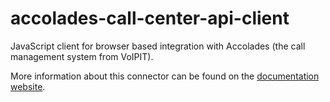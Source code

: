 # accolades-call-center-api-client
JavaScript client for browser based integration with Accolades (the call management system from VoIPIT).

More information about this connector can be found on the [documentation website](https://help.accolades.ro/en/api/crmExtern/descriere.php).
